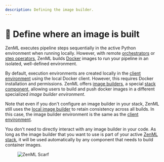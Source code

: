 ```yaml
---
description: Defining the image builder.
---
```


# 🐳 Define where an image is built

ZenML executes pipeline steps sequentially in the active Python environment when running locally. However, with remote [orchestrators](../../component-guide/orchestrators/README.md) or [step operators](../../component-guide/step-operators/README.md), ZenML builds [Docker](https://www.docker.com/) images to run your pipeline in an isolated, well-defined environment.

By default, execution environments are created locally in the [client environment](#client-environment-or-the-runner-environment) using the local Docker client. However, this requires Docker installation and permissions. ZenML offers [image builders](../../component-guide/image-builders/image-builders.md), a special [stack component](../../component-guide/README.md), allowing users to build and push docker images in a different specialized _image builder environment_.

Note that even if you don't configure an image builder in your stack, ZenML still uses the [local image builder](../../component-guide/image-builders/local.md) to retain consistency across all builds. In this case, the image builder environment is the same as the [client environment](../configure-python-environments/README.md#client-environment-or-the-runner-environment).

You don't need to directly interact with any image builder in your code. As long as the image builder that you want to
use is part of your active [ZenML stack](/docs/book/user-guide/production-guide/understand-stacks.md), it will be used
automatically by any component that needs to build container images.

<figure><img src="https://static.scarf.sh/a.png?x-pxid=f0b4f458-0a54-4fcd-aa95-d5ee424815bc" alt="ZenML Scarf"><figcaption></figcaption></figure>
